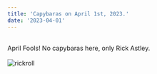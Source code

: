 ```yaml
---
title: 'Capybaras on April 1st, 2023.'
date: '2023-04-01'
---
```


\
April Fools! No capybaras here, only Rick Astley.\
\
![rickroll](https://user-images.githubusercontent.com/89952087/230283663-97d79052-e8a1-4e7d-85b8-214b3a3f0eae.gif)
